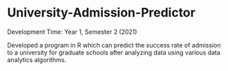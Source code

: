 # University-Admission-Predictor

Development Time: Year 1, Semester 2 (2021)

Developed a program in R which can predict the success rate of admission to a university for graduate schools after analyzing data using various data analytics algorithms. 

